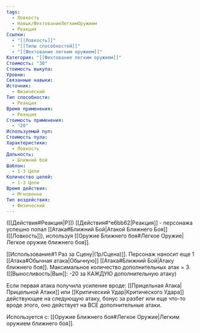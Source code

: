 ```yaml
---
tags:
  - Ловкость
  - Навык/ФехтованиеЛегкимОружием
  - Реакция
Ссылки:
  - "[[Ловкость]]"
  - "[[Типы способностей]]"
  - "[[Фехтование легким оружием]]"
Категория: "[[Фехтование легким оружием]]"
Стоимость: "30"
Стоимость выкупа: 
Уровни: 
Связанные навыки: 
Источник:
  - Физический
Тип способности:
  - Реакция
Время применения:
  - Реакция
Стоимость применения:
  - "20"
Используемый пул: 
Стоимость пула: 
Характеристики:
  - Ловкость
Дальность:
  - Ближний бой
Шаблон:
  - 1-3 Цели
Количество целей:
  - 1-3 Цели
Время действия:
  - Мгновенно
Тип воздействия:
  - Физический
---
```

([[Действия#Реакция|Р]]) [[Действия#^e6bb62|Реакция]] - персонажа успешно попал [[Атака#Ближний Бой|Атакой Ближнего Боя]] ([[Ловкость]]), используя [[Оружие Ближнего боя#Легкое Оружие|Легкое оружие ближнего боя]].  

[[Использование#1 Раз за Сцену|(1р/Сцена)]]. Персонаж наносит еще 1 [[Атака#Обычная атака|Обычную]] [[Атака#Ближний Бой|Атаку ближнего боя]]. Максимальное количество дополнительных атак = 3. ([[Выносливость|Вын]]: -20 за КАЖДУЮ дополнительную атаку)

Если первая атака получила усиление вроде: [[Прицельная Атака|Прицельной Атаки]] или [[Критический Удар|Критического Удара]] действующее на следующую атаку, бонус за разбег или еще что-то вроде этого, оно действует на ВСЕ дополнительные атаки. 

Используется с: [[Оружие Ближнего боя#Легкое Оружие|Легким оружием ближнего боя]].


